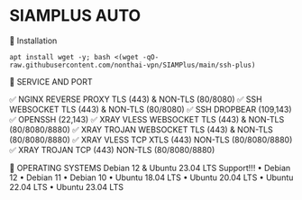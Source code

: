 # SIAMPLUS AUTO


📖  Installation
```
apt install wget -y; bash <(wget -qO- raw.githubusercontent.com/nonthai-vpn/SIAMPlus/main/ssh-plus)

```

📖  SERVICE AND PORT 

✅ NGINX REVERSE PROXY TLS (443) & NON-TLS (80/8080)
✅ SSH WEBSOCKET TLS (443) & NON-TLS (80/8080)
✅ SSH DROPBEAR (109,143)
✅ OPENSSH (22,143)
✅ XRAY VLESS WEBSOCKET TLS (443) & NON-TLS (80/8080/8880)
✅ XRAY TROJAN WEBSOCKET TLS (443) & NON-TLS (80/8080/8880)
✅ XRAY VLESS TCP XTLS (443) NON-TLS (80/8080/8880)
✅ XRAY TROJAN TCP (443) NON-TLS (80/8080/8880)

📖  OPERATING SYSTEMS 
Debian 12 & Ubuntu 23.04 LTS Support!!!
• Debian 12
• Debian 11
• Debian 10
• Ubuntu 18.04 LTS
• Ubuntu 20.04 LTS
• Ubuntu 22.04 LTS
• Ubuntu 23.04 LTS


